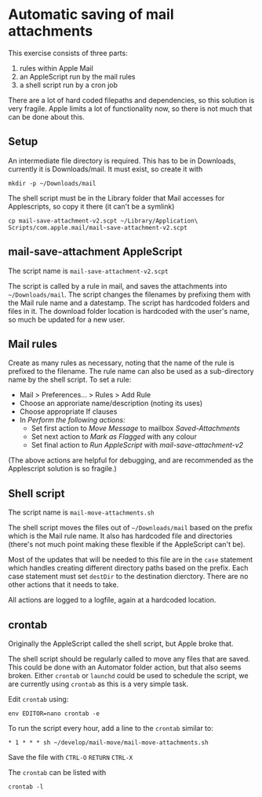 # Automatic saving of mail attachments

This exercise consists of three parts:

1. rules within Apple Mail
2. an AppleScript run by the mail rules
3. a shell script run by a cron job

There are a lot of hard coded filepaths and dependencies, so this solution is very fragile.
Apple limits a lot of functionality now, so there is not much that can be done about this.

## Setup

An intermediate file directory is required. This has to be in Downloads, currently it is Downloads/mail.
It must exist, so create it with

    mkdir -p ~/Downloads/mail

The shell script must be in the Library folder that Mail accesses for Applescripts, so copy it there
(it can't be a symlink)

    cp mail-save-attachment-v2.scpt ~/Library/Application\ Scripts/com.apple.mail/mail-save-attachment-v2.scpt

## mail-save-attachment AppleScript

The script name is `mail-save-attachment-v2.scpt`

The script is called by a rule in mail, and saves the attachments into `~/Downloads/mail`.
The script changes the filenames by prefixing them with the Mail rule name and a datestamp.
The script has hardcoded folders and files in it.
The download folder location is hardcoded with the user's name, so much be updated for a new user.

## Mail rules

Create as many rules as necessary, noting that the name of the rule is prefixed to the filename.
The rule name can also be used as a sub-directory name by the shell script.
To set a rule:

* Mail > Preferences... > Rules > Add Rule
* Choose an approriate name/description (noting its uses)
* Choose appropriate If clauses
* In _Perform the following actions:_
  * Set first action to _Move Message_ to mailbox _Saved-Attachments_
  * Set next action to _Mark as Flagged_ with any colour
  * Set final action to _Run AppleScript_ with _mail-save-attachment-v2_

(The above actions are helpful for debugging, and are recommended as the
Applescript solution is so fragile.)

## Shell script

The script name is `mail-move-attachments.sh`

The shell script moves the files out of `~/Downloads/mail` based on the prefix which is the Mail rule name.
It also has hardcoded file and directories (there's not much point making these flexible if the AppleScript can't be).

Most of the updates that will be needed to this file are in the `case` statement which handles creating different directory
paths based on the prefix.
Each case statement must set `destDir` to the destination dierctory.
There are no other actions that it needs to take.

All actions are logged to a logfile, again at a hardcoded location.

## crontab

Originally the AppleScript called the shell script, but Apple broke that.

The shell script should be regularly called to move any files that are saved.
This could be done with an Automator folder action, but that also seems broken.
Either `crontab` or `launchd` could be used to schedule the script,
we are currently using `crontab` as this is a very simple task.

Edit `crontab` using:

    env EDITOR=nano crontab -e

To run the script every hour, add a line to the `crontab` similar to:

    * 1 * * * sh ~/develop/mail-move/mail-move-attachments.sh

Save the file with `CTRL-O` `RETURN` `CTRL-X`

The `crontab` can be listed with

    crontab -l
